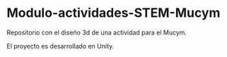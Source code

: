 # Modulo-actividades-STEM-Mucym
Repositorio con el diseño 3d de una actividad para el Mucym.

El proyecto es desarrollado en Unity.
